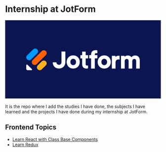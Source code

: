 # Internship at JotForm

![JotForm Logo](./assets/jotform-logo-dark.svg)

It is the repo where I add the studies I have done, the subjects I have learned and the projects I have done during my internship at JotForm.


## Frontend Topics

- [Learn React with Class Base Components](https://github.com/cihat/internship-jotform/tree/master/learn-react)
- [Learn Redux](https://github.com/cihat/internship-jotform/tree/master/learn-redux)